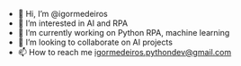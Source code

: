 - 👋 Hi, I’m @igormedeiros
- 👀 I’m interested in AI and RPA
- 🌱 I’m currently working on Python RPA, machine learning 
- 💞️ I’m looking to collaborate on AI projects
- 📫 How to reach me igormedeiros.pythondev@gmail.com

<!---
igormedeiros/igormedeiros is a ✨ special ✨ repository because its `README.md` (this file) appears on your GitHub profile.
You can click the Preview link to take a look at your changes.
--->
